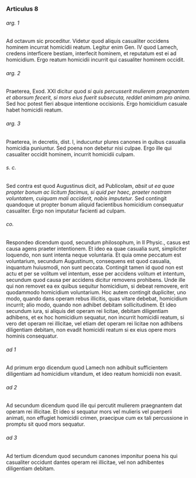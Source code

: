 ### Articulus 8

###### arg. 1
Ad octavum sic proceditur. Videtur quod aliquis casualiter occidens hominem incurrat homicidii reatum. Legitur enim Gen. IV quod Lamech, credens interficere bestiam, interfecit hominem, et reputatum est ei ad homicidium. Ergo reatum homicidii incurrit qui casualiter hominem occidit.

###### arg. 2
Praeterea, Exod. XXI dicitur quod *si quis percusserit mulierem praegnantem et aborsum fecerit, si mors eius fuerit subsecuta, reddet animam pro anima*. Sed hoc potest fieri absque intentione occisionis. Ergo homicidium casuale habet homicidii reatum.

###### arg. 3
Praeterea, in decretis, dist. l, inducuntur plures canones in quibus casualia homicidia puniuntur. Sed poena non debetur nisi culpae. Ergo ille qui casualiter occidit hominem, incurrit homicidii culpam.

###### s. c.
Sed contra est quod Augustinus dicit, ad Publicolam, *absit ut ea quae propter bonum ac licitum facimus, si quid per haec, praeter nostram voluntatem, cuiquam mali acciderit, nobis imputetur*. Sed contingit quandoque ut propter bonum aliquid facientibus homicidium consequatur casualiter. Ergo non imputatur facienti ad culpam.

###### co.
Respondeo dicendum quod, secundum philosophum, in II Physic., casus est causa agens praeter intentionem. Et ideo ea quae casualia sunt, simpliciter loquendo, non sunt intenta neque voluntaria. Et quia omne peccatum est voluntarium, secundum Augustinum, consequens est quod casualia, inquantum huiusmodi, non sunt peccata. Contingit tamen id quod non est actu et per se volitum vel intentum, esse per accidens volitum et intentum, secundum quod causa per accidens dicitur removens prohibens. Unde ille qui non removet ea ex quibus sequitur homicidium, si debeat removere, erit quodammodo homicidium voluntarium. Hoc autem contingit dupliciter, uno modo, quando dans operam rebus illicitis, quas vitare debebat, homicidium incurrit; alio modo, quando non adhibet debitam sollicitudinem. Et ideo secundum iura, si aliquis det operam rei licitae, debitam diligentiam adhibens, et ex hoc homicidium sequatur, non incurrit homicidii reatum, si vero det operam rei illicitae, vel etiam det operam rei licitae non adhibens diligentiam debitam, non evadit homicidii reatum si ex eius opere mors hominis consequatur.

###### ad 1
Ad primum ergo dicendum quod Lamech non adhibuit sufficientem diligentiam ad homicidium vitandum, et ideo reatum homicidii non evasit.

###### ad 2
Ad secundum dicendum quod ille qui percutit mulierem praegnantem dat operam rei illicitae. Et ideo si sequatur mors vel mulieris vel puerperii animati, non effugiet homicidii crimen, praecipue cum ex tali percussione in promptu sit quod mors sequatur.

###### ad 3
Ad tertium dicendum quod secundum canones imponitur poena his qui casualiter occidunt dantes operam rei illicitae, vel non adhibentes diligentiam debitam.


